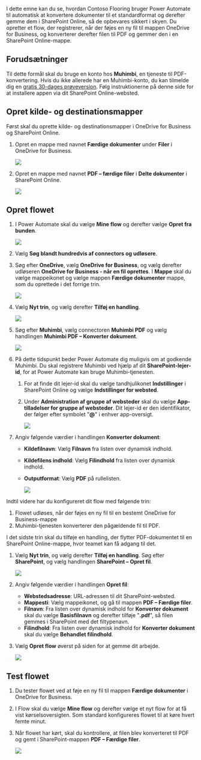 I dette emne kan du se, hvordan Contoso Flooring bruger Power Automate til automatisk at konvertere dokumenter til et standardformat og derefter gemme dem i SharePoint Online, så de opbevares sikkert i skyen. Du opretter et flow, der registrerer, når der føjes en ny fil til mappen OneDrive for Business, og konverterer derefter filen til PDF og gemmer den i en SharePoint Online-mappe. 

## <a name="prerequisites"></a>Forudsætninger
Til dette formål skal du bruge en konto hos **Muhimbi**, en tjeneste til PDF-konvertering. Hvis du ikke allerede har en Muhimbi-konto, du kan tilmelde dig en [gratis 30-dages prøveversion](http://www.muhimbi.com/Products/PDF-Converter-for-SharePoint/Products-PDF-Converter-for-SharePoint-Free-Trial.aspx). Følg instruktionerne på denne side for at installere appen via dit SharePoint Online-websted. 

## <a name="create-the-source-and-target-folders"></a>Opret kilde- og destinationsmapper
Først skal du oprette kilde- og destinationsmapper i OneDrive for Business og SharePoint Online. 

1. Opret en mappe med navnet **Færdige dokumenter** under **Filer** i OneDrive for Business. 
   
    ![](./media/learning-create-pdf/onedrive-folder.png)
2. Opret en mappe med navnet **PDF – færdige filer** i **Delte dokumenter** i SharePoint Online. 
   
    ![](./media/learning-create-pdf/sharepoint-folder.png)

## <a name="create-the-flow"></a>Opret flowet
1. I Power Automate skal du vælge **Mine flow** og derefter vælge **Opret fra bunden**. 
   
    ![](./media/learning-create-pdf/create-blank-flow.png)
2. Vælg **Søg blandt hundredvis af connectors og udløsere**.
3. Søg efter **OneDrive**, vælg **OneDrive for Business**, og vælg derefter udløseren **OneDrive for Business - når en fil oprettes**. I **Mappe** skal du vælge mappeikonet og vælge mappen **Færdige dokumenter** mappe, som du oprettede i det forrige trin. 
   
    ![](./media/learning-create-pdf/onedrive-trigger.png)
4. Vælg **Nyt trin**, og vælg derefter **Tilføj en handling**. 
   
    ![](./media/learning-create-pdf/new-action.png)
5. Søg efter **Muhimbi**, vælg connectoren **Muhimbi PDF** og vælg handlingen **Muhimbi PDF – Konverter dokument**.
   
    ![](./media/learning-create-pdf/muhimbi-action.png)
6. På dette tidspunkt beder Power Automate dig muligvis om at godkende Muhimbi. Du skal registrere Muhimbi ved hjælp af dit **SharePoint-lejer-id**, for at Power Automate kan bruge Muhimbi-tjenesten. 
   
   1. For at finde dit lejer-id skal du vælge tandhjulikonet **Indstillinger** i SharePoint Online og vælge **Indstillinger for websted**.
   2. Under **Administration af gruppe af websteder** skal du vælge **App-tilladelser for gruppe af websteder**. Dit lejer-id er den identifikator, der følger efter symbolet "**@**" i enhver app-oversigt. 
      
       ![](./media/learning-create-pdf/tenant-id.png)
7. Angiv følgende værdier i handlingen **Konverter dokument**:
   
   * **Kildefilnavn**: Vælg **Filnavn** fra listen over dynamisk indhold.
   * **Kildefilens indhold**: Vælg **Filindhold** fra listen over dynamisk indhold.
   * **Outputformat**: Vælg **PDF** på rullelisten.
     
     ![](./media/learning-create-pdf/muhimbi-configuration.png)

Indtil videre har du konfigureret dit flow med følgende trin: 

1. Flowet udløses, når der føjes en ny fil til en bestemt OneDrive for Business-mappe 
2. Muhimbi-tjenesten konverterer den pågældende fil til PDF. 

I det sidste trin skal du tilføje en handling, der flytter PDF-dokumentet til en SharePoint Online-mappe, hvor teamet kan få adgang til det.  

1. Vælg **Nyt trin**, og vælg derefter **Tilføj en handling**.  Søg efter **SharePoint**, og vælg handlingen **SharePoint – Opret fil**. 
   
    ![](./media/learning-create-pdf/sharepoint-create-file.png)
2. Angiv følgende værdier i handlingen **Opret fil**:
   
   * **Webstedsadresse**: URL-adressen til dit SharePoint-websted.  
   * **Mappesti**: Vælg mappeikonet, og gå til mappen **PDF – Færdige filer**.
   * **Filnavn**: Fra listen over dynamisk indhold for **Konverter dokument** skal du vælge **Basisfilnavn** og derefter tilføje "**.pdf**", så filen gemmes i SharePoint med det filtypenavn. 
   * **Filindhold**: Fra listen over dynamisk indhold for **Konverter dokument** skal du vælge **Behandlet filindhold**.
3. Vælg **Opret flow** øverst på siden for at gemme dit arbejde.
   
    ![](./media/learning-create-pdf/sharepoint-configure-file.png)

## <a name="test-the-flow"></a>Test flowet
1. Du tester flowet ved at føje en ny fil til mappen **Færdige dokumenter** i OneDrive for Business. 
2. I Flow skal du vælge **Mine flow** og derefter vælge et nyt flow for at få vist kørselsoversigten. Som standard konfigureres flowet til at køre hvert femte minut. 
3. Når flowet har kørt, skal du kontrollere, at filen blev konverteret til PDF og gemt i SharePoint-mappen **PDF – Færdige filer**. 
   
    ![](./media/learning-create-pdf/test-the-flow.png)

